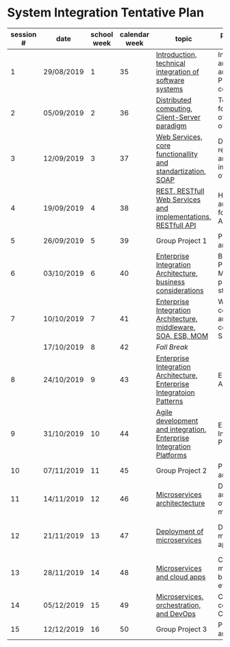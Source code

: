 # System Integration Tentative Plan

| session \# | date       | school week | calendar week | topic                                                               | programming activity                                       | technology                      |
|------------|------------|-------------|---------------|---------------------------------------------------------------------|------------------------------------------------------------|---------------------------------|
| 1          | 29/08/2019 | 1           | 35            | [Introduction, technical	integration	of	software	systems](https://github.com/datsoftlyngby/soft2019fall-si/tree/master/docs/Sessions/Week35)          | Integration architectures and standards,  P2P connectivity | TCP/UDP ports and sockets        |
| 2          | 05/09/2019 | 2           | 36            | [Distributed computing, Client\-Server paradigm](https://github.com/datsoftlyngby/soft2019fall-si/tree/master/docs/Sessions/Week36)                      | Technologies for invocation of remote objects              | RPC, RMI                        |
| 3          | 12/09/2019 | 3           | 37            | [Web Services, core functionallity and standartization, SOAP](https://github.com/datsoftlyngby/soft2019fall-si/tree/master/docs/Sessions/Week37)         | Description, registration and implementation of SOAP WS    | XML, WSDL, SOAP, UDDI           |
| 4          | 19/09/2019 | 4           | 38            | [REST, RESTfull Web Services and implementations, RESTfull API](https://github.com/datsoftlyngby/soft2019fall-si/tree/master/docs/Sessions/Week38)       | HTTP protocol and data formats, web API                    | HTTP,  JSON, cURL, Postman      |
| 5          | 26/09/2019 | 5           | 39            | Group Project 1                                                     | Presentations and feedback                                 |                                 |
| 6          | 03/10/2019 | 6           | 40            | [Enterprise Integration Architecture, business considerations](https://github.com/datsoftlyngby/soft2019fall-si/tree/master/docs/Sessions/Week40)        | Business Process Modelling, protocols and standards        | BPMN, BPEL, Camunda                      |
| 7          | 10/10/2019 | 7           | 41            | [Enterprise Integration Architecture, middleware, SOA, ESB, MOM](https://github.com/datsoftlyngby/soft2019fall-si/tree/master/docs/Sessions/Week41)                | Web Services composition and coordination, SOA, MOM        |      Message Brokers, Rabbit MQ                    |
|  |     17/10/2019      |      8     |  42   |                 *Fall Break*                                                    |                                                            |                                 |
| 8          | 24/10/2019 | 9           | 43            | [Enterprise Integration Architecture, Enterprise Integratoion Patterns ](https://github.com/datsoftlyngby/soft2019fall-si/tree/master/docs/Sessions/Week43)    | EIP, Messaging API                                           | DSL, Apache Camel               |
| 9          | 31/10/2019 | 10          | 44            | [Agile development and integration, Enterprise Integration Platforms](https://github.com/datsoftlyngby/soft2019fall-si/tree/master/docs/Sessions/Week44)  | ESB, Integration Platforms                   | WS02                  |
| 10         | 07/11/2019 | 11          | 45            | Group Project 2                                                     | Presentations and feedback                                 |                                 |
| 11         | 14/11/2019 | 12          | 46            | [Microservices architectecture](https://github.com/datsoftlyngby/soft2019fall-si/tree/master/docs/Sessions/Week45)                                        | Development and integration of microservices               | Java, Spring Boot               |
| 12         | 21/11/2019 | 13          | 47            | [Deployment of microservices](https://github.com/datsoftlyngby/soft2019fall-si/tree/master/docs/Sessions/Week47)                     | Deployment of microservices applications                   | Docker, Docker Composer, Eureka |
| 13         | 28/11/2019 | 14          | 48            | [Microservices and cloud apps](https://github.com/datsoftlyngby/soft2019fall-si/tree/master/docs/Sessions/Week48)                     | Choosing a method, building efficient APIs                 | Kubernetes                      |
| 14         | 05/12/2019 | 15          | 49            | [Microservices, orchestration, and DevOps](https://github.com/datsoftlyngby/soft2019fall-si/tree/master/docs/Sessions/Week49)     | Cloud computing, CI/CD                                     | Jenkins, cloud              |
| 15         | 12/12/2019 | 16          | 50            | Group Project 3                                                     | Presentations and feedback                                 |                                 |
